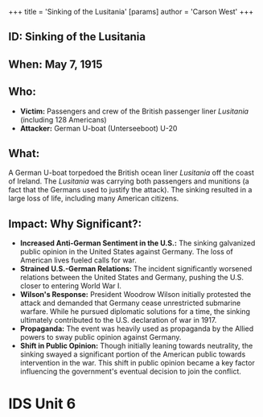 +++
 title = 'Sinking of the Lusitania'
[params]
	author = 'Carson West'
+++
## ID: Sinking of the Lusitania

## When: May 7, 1915

## Who:
* **Victim:** Passengers and crew of the British passenger liner *Lusitania* (including 128 Americans)
* **Attacker:** German U-boat (Unterseeboot) U-20

## What: 
A German U-boat torpedoed the British ocean liner *Lusitania* off the coast of Ireland. The *Lusitania* was carrying both passengers and munitions (a fact that the Germans used to justify the attack). The sinking resulted in a large loss of life, including many American citizens.

## Impact: Why Significant?:
* **Increased Anti-German Sentiment in the U.S.:** The sinking galvanized public opinion in the United States against Germany.  The loss of American lives fueled calls for war.
* **Strained U.S.-German Relations:** The incident significantly worsened relations between the United States and Germany, pushing the U.S. closer to entering World War I.
* **Wilson's Response:** President Woodrow Wilson initially protested the attack and demanded that Germany cease unrestricted submarine warfare.  While he pursued diplomatic solutions for a time, the sinking ultimately contributed to the U.S. declaration of war in 1917.
* **Propaganda:** The event was heavily used as propaganda by the Allied powers to sway public opinion against Germany.
* **Shift in Public Opinion:** Though initially leaning towards neutrality, the sinking swayed a significant portion of the American public towards intervention in the war.  This shift in public opinion became a key factor influencing the government's eventual decision to join the conflict.

# IDS Unit 6